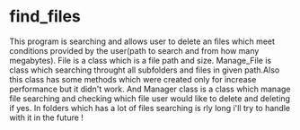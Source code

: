 # find_files
This program is searching and  allows user to delete 
an files which meet conditions provided by the user(path to search and from how many megabytes).
File is a class which is a file path and size.
Manage_File is class which searching throught all subfolders and files in given path.Also this class has some methods 
which were created only for increase performance but it didn't work.
And Manager class is a class which manage file searching and checking which file user would like to delete and deleting if yes.
In folders which has a lot of files searching is rly long i'll try to handle with it in the future ! 

